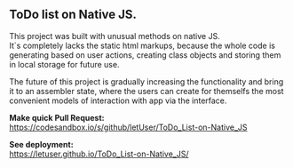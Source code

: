 <h2>ToDo list on Native JS.</h2>

This project was built with unusual methods on native JS. <br />
It\`s completely lacks the static html markups, because the whole code is generating based on user actions, creating class objects and storing them in local storage for future use. <br /> 

The future of this project is gradually increasing the functionality and bring it to an assembler state, where the users can create for themselfs the most convenient models of interaction with app via the interface.

<b>Make quick Pull Request:</b> <br />
https://codesandbox.io/s/github/letUser/ToDo_List-on-Native_JS

<b>See deployment:</b> <br />
https://letuser.github.io/ToDo_List-on-Native_JS/
